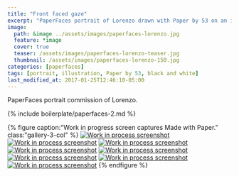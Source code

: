 ```yaml
---
title: "Front faced gaze"
excerpt: "PaperFaces portrait of Lorenzo drawn with Paper by 53 on an iPad."
image: 
  path: &image ../assets/images/paperfaces-lorenzo.jpg 
  feature: *image
  cover: true
  teaser: /assets/images/paperfaces-lorenzo-teaser.jpg
  thumbnail: /assets/images/paperfaces-lorenzo-150.jpg
categories: [paperfaces]
tags: [portrait, illustration, Paper by 53, black and white]
last_modified_at: 2017-01-25T12:46:10-05:00
---
```


PaperFaces portrait commission of Lorenzo.

{% include boilerplate/paperfaces-2.md %}

{% figure caption:"Work in progress screen captures Made with Paper." class:"gallery-3-col" %}
[![Work in process screenshot](/assets/images/paperfaces-lorenzo-process-1-600.jpg)](/assets/images/paperfaces-lorenzo-process-1-lg.jpg)
[![Work in process screenshot](/assets/images/paperfaces-lorenzo-process-2-600.jpg)](/assets/images/paperfaces-lorenzo-process-2-lg.jpg)
[![Work in process screenshot](/assets/images/paperfaces-lorenzo-process-3-600.jpg)](/assets/images/paperfaces-lorenzo-process-3-lg.jpg)
[![Work in process screenshot](/assets/images/paperfaces-lorenzo-process-4-600.jpg)](/assets/images/paperfaces-lorenzo-process-4-lg.jpg)
[![Work in process screenshot](/assets/images/paperfaces-lorenzo-process-5-600.jpg)](/assets/images/paperfaces-lorenzo-process-5-lg.jpg)
[![Work in process screenshot](/assets/images/paperfaces-lorenzo-process-6-600.jpg)](/assets/images/paperfaces-lorenzo-process-6-lg.jpg)
[![Work in process screenshot](/assets/images/paperfaces-lorenzo-process-7-600.jpg)](/assets/images/paperfaces-lorenzo-process-7-lg.jpg)
[![Work in process screenshot](/assets/images/paperfaces-lorenzo-process-8-600.jpg)](/assets/images/paperfaces-lorenzo-process-8-lg.jpg)
{% endfigure %}
